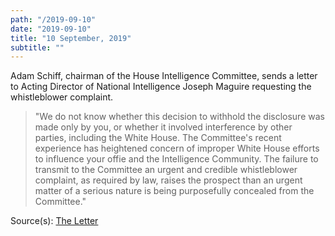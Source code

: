 ```yaml
---
path: "/2019-09-10"
date: "2019-09-10"
title: "10 September, 2019"
subtitle: ""
---
```


Adam Schiff, chairman of the House Intelligence Committee, sends a letter to Acting Director of National Intelligence Joseph Maguire requesting the whistleblower complaint.

> "We do not know whether this decision to withhold the disclosure was made only by you, or whether it involved interference by other parties, including the White House. The Committee's recent experience has heightened concern of improper White House efforts to influence your offie and the Intelligence Community. The failure to transmit to the Committee an urgent and credible whistleblower complaint, as required by law, raises the prospect than an urgent matter of a serious nature is being purposefully concealed from the Committee."

<span class="sources">
Source(s): <a href="https://assets.documentcloud.org/documents/6409558/20190910-Chm-Schiff-Letter-to-Acting-Dni-Maguire.pdf" target="_blank" rel="noopener noreferrer">The Letter</a>
</span>